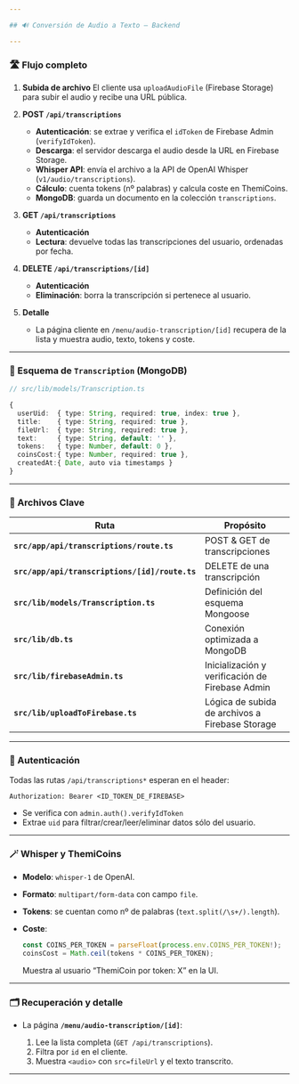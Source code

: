 ```yaml
---

## 🔊 Conversión de Audio a Texto – Backend

---
```


### 🛣️ Flujo completo

1. **Subida de archivo**
   El cliente usa `uploadAudioFile` (Firebase Storage) para subir el audio y recibe una URL pública.

2. **POST `/api/transcriptions`**

   * **Autenticación**: se extrae y verifica el `idToken` de Firebase Admin (`verifyIdToken`).
   * **Descarga**: el servidor descarga el audio desde la URL en Firebase Storage.
   * **Whisper API**: envía el archivo a la API de OpenAI Whisper (`v1/audio/transcriptions`).
   * **Cálculo**: cuenta tokens (nº palabras) y calcula coste en ThemiCoins.
   * **MongoDB**: guarda un documento en la colección `transcriptions`.

3. **GET `/api/transcriptions`**

   * **Autenticación**
   * **Lectura**: devuelve todas las transcripciones del usuario, ordenadas por fecha.

4. **DELETE `/api/transcriptions/[id]`**

   * **Autenticación**
   * **Eliminación**: borra la transcripción si pertenece al usuario.

5. **Detalle**

   * La página cliente en `/menu/audio-transcription/[id]` recupera de la lista
     y muestra audio, texto, tokens y coste.

---

### 🔑 Esquema de `Transcription` (MongoDB)

```ts
// src/lib/models/Transcription.ts

{
  userUid:  { type: String, required: true, index: true },
  title:    { type: String, required: true },
  fileUrl:  { type: String, required: true },
  text:     { type: String, default: '' },
  tokens:   { type: Number, default: 0 },
  coinsCost:{ type: Number, required: true },
  createdAt:{ Date, auto via timestamps }
}
```

---

### 🔧 Archivos Clave

| Ruta                                           | Propósito                                       |
| ---------------------------------------------- | ----------------------------------------------- |
| **`src/app/api/transcriptions/route.ts`**      | POST & GET de transcripciones                   |
| **`src/app/api/transcriptions/[id]/route.ts`** | DELETE de una transcripción                     |
| **`src/lib/models/Transcription.ts`**          | Definición del esquema Mongoose                 |
| **`src/lib/db.ts`**                            | Conexión optimizada a MongoDB                   |
| **`src/lib/firebaseAdmin.ts`**                 | Inicialización y verificación de Firebase Admin |
| **`src/lib/uploadToFirebase.ts`**              | Lógica de subida de archivos a Firebase Storage |

---

### 🔐 Autenticación

Todas las rutas `/api/transcriptions*` esperan en el header:

```
Authorization: Bearer <ID_TOKEN_DE_FIREBASE>
```

* Se verifica con `admin.auth().verifyIdToken`
* Extrae `uid` para filtrar/crear/leer/eliminar datos sólo del usuario.

---

### 🪄 Whisper y ThemiCoins

* **Modelo**: `whisper-1` de OpenAI.
* **Formato**: `multipart/form-data` con campo `file`.
* **Tokens**: se cuentan como nº de palabras (`text.split(/\s+/).length`).
* **Coste**:

  ```ts
  const COINS_PER_TOKEN = parseFloat(process.env.COINS_PER_TOKEN!);
  coinsCost = Math.ceil(tokens * COINS_PER_TOKEN);
  ```

  Muestra al usuario “ThemiCoin por token: X” en la UI.

---

### 🗂️ Recuperación y detalle

* La página **`/menu/audio-transcription/[id]`**:

  1. Lee la lista completa (`GET /api/transcriptions`).
  2. Filtra por `id` en el cliente.
  3. Muestra `<audio>` con `src=fileUrl` y el texto transcrito.

---

